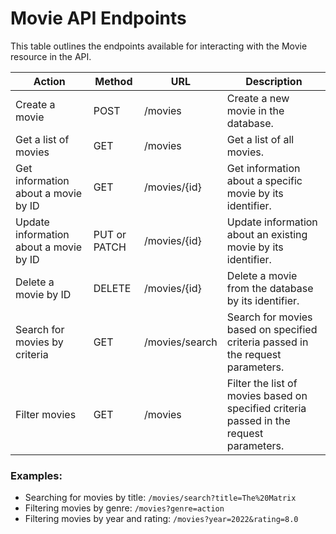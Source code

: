 # Movie API Endpoints

This table outlines the endpoints available for interacting with the Movie resource in the API.


| Action                       | Method | URL                   | Description                                                |
|------------------------------|--------|-----------------------|------------------------------------------------------------|
| Create a movie               | POST   | /movies               | Create a new movie in the database.                        |
| Get a list of movies         | GET    | /movies               | Get a list of all movies.                                  |
| Get information about a movie by ID | GET | /movies/{id}      | Get information about a specific movie by its identifier.  |
| Update information about a movie by ID | PUT or PATCH | /movies/{id} | Update information about an existing movie by its identifier. |
| Delete a movie by ID         | DELETE | /movies/{id}          | Delete a movie from the database by its identifier.        |
| Search for movies by criteria| GET    | /movies/search        | Search for movies based on specified criteria passed in the request parameters. |
| Filter movies                | GET    | /movies               | Filter the list of movies based on specified criteria passed in the request parameters. |

### Examples:
- Searching for movies by title: `/movies/search?title=The%20Matrix`
- Filtering movies by genre: `/movies?genre=action`
- Filtering movies by year and rating: `/movies?year=2022&rating=8.0`
